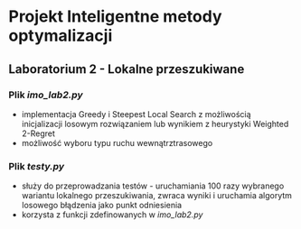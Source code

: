 # Projekt Inteligentne metody optymalizacji
## Laboratorium 2 - Lokalne przeszukiwane
### Plik *imo_lab2.py* 
- implementacja Greedy i Steepest Local Search z możliwością inicjalizacji losowym rozwiązaniem lub wynikiem z heurystyki Weighted 2-Regret
- możliwość wyboru typu ruchu wewnątrztrasowego
### Plik *testy.py*
- służy do przeprowadzania testów - uruchamiania 100 razy wybranego wariantu lokalnego przeszukiwania, zwraca wyniki i uruchamia algorytm losowego błądzenia jako punkt odniesienia
- korzysta z funkcji zdefinowanych w *imo_lab2.py*
